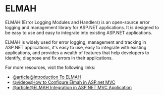 # ELMAH

ELMAH (Error Logging Modules and Handlers) is an open-source error logging and management library for ASP.NET applications. It is designed to be easy to use and easy to integrate into existing ASP.NET applications.

ELMAH is widely used for error logging, management and tracking in ASP.NET applications, it's easy to use, easy to integrate with existing applications, and provides a wealth of features that help developers to identify, diagnose and fix errors in their applications.

For more resources, visit the following links:

- [@article@Introduction To ELMAH](https://www.c-sharpcorner.com/article/introduction-to-elmah-in-mvc/)
- [@video@How to Configure Elmah in ASP.net MVC](https://www.youtube.com/watch?v=oqheVBZR0PM)
- [@article@ELMAH Integration in ASP.NET MVC Application](https://www.ecanarys.com/Blogs/ArticleID/184/ELMAH-Integration-in-ASP-NET-MVC-Application)
